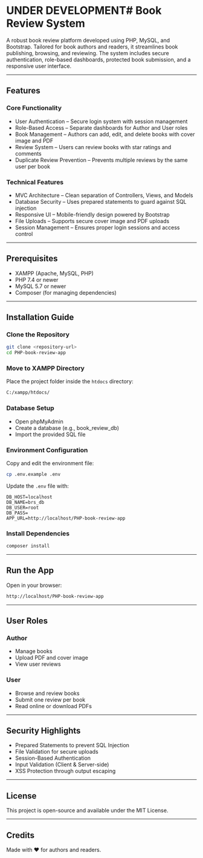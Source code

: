 # UNDER DEVELOPMENT# Book Review System

A robust book review platform developed using PHP, MySQL, and Bootstrap. Tailored for book authors and readers, it streamlines book publishing, browsing, and reviewing. The system includes secure authentication, role-based dashboards, protected book submission, and a responsive user interface.

---

## Features

### Core Functionality

- User Authentication – Secure login system with session management
- Role-Based Access – Separate dashboards for Author and User roles
- Book Management – Authors can add, edit, and delete books with cover image and PDF
- Review System – Users can review books with star ratings and comments
- Duplicate Review Prevention – Prevents multiple reviews by the same user per book

### Technical Features

- MVC Architecture – Clean separation of Controllers, Views, and Models
- Database Security – Uses prepared statements to guard against SQL injection
- Responsive UI – Mobile-friendly design powered by Bootstrap
- File Uploads – Supports secure cover image and PDF uploads
- Session Management – Ensures proper login sessions and access control

---

## Prerequisites

- XAMPP (Apache, MySQL, PHP)
- PHP 7.4 or newer
- MySQL 5.7 or newer
- Composer (for managing dependencies)

---

## Installation Guide

### Clone the Repository

```bash
git clone <repository-url>
cd PHP-book-review-app
```

### Move to XAMPP Directory

Place the project folder inside the `htdocs` directory:

```bash
C:/xampp/htdocs/
```

### Database Setup

- Open phpMyAdmin
- Create a database (e.g., book_review_db)
- Import the provided SQL file

### Environment Configuration

Copy and edit the environment file:

```bash
cp .env.example .env
```

Update the `.env` file with:

```
DB_HOST=localhost
DB_NAME=brs_db
DB_USER=root
DB_PASS=
APP_URL=http://localhost/PHP-book-review-app
```

### Install Dependencies

```bash
composer install
```

---

## Run the App

Open in your browser:

```bash
http://localhost/PHP-book-review-app
```

---

## User Roles

### Author

- Manage books
- Upload PDF and cover image
- View user reviews

### User

- Browse and review books
- Submit one review per book
- Read online or download PDFs

---

## Security Highlights

- Prepared Statements to prevent SQL Injection
- File Validation for secure uploads
- Session-Based Authentication
- Input Validation (Client & Server-side)
- XSS Protection through output escaping

---

## License

This project is open-source and available under the MIT License.

---

## Credits

Made with ❤️ for authors and readers.
